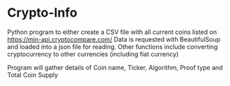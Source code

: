 # Crypto-Info
Python program to either create a CSV file with all current coins listed on https://min-api.cryptocompare.com/
Data is requested with BeautifulSoup and loaded into a json file for reading. 
Other functions include converting cryptocurrency to other currencies (including fiat currency)

Program will gather details of Coin name, Ticker, Algorithm, Proof type and Total Coin Supply
